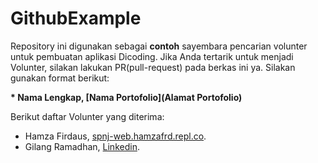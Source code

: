 # GithubExample

Repository ini digunakan sebagai **contoh** sayembara pencarian volunter untuk pembuatan aplikasi Dicoding. Jika Anda tertarik untuk menjadi Volunter, silakan lakukan PR(pull-request) pada berkas ini ya. Silakan gunakan format berikut:


**\* Nama Lengkap, [Nama Portofolio](Alamat Portofolio)**


Berikut daftar Volunter yang diterima:
* Hamza Firdaus, [spnj-web.hamzafrd.repl.co](https://spnj-web.hamzafrd.repl.co/).
* Gilang Ramadhan, [Linkedin](https://www.linkedin.com/in/gilang-adhan/).
